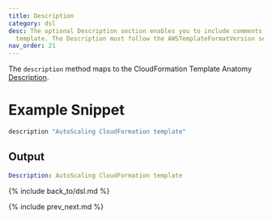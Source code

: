 ```yaml
---
title: Description
category: dsl
desc: The optional Description section enables you to include comments about your
  template. The Description must follow the AWSTemplateFormatVersion section.
nav_order: 21
---
```


The `description` method maps to the CloudFormation Template Anatomy [Description](https://docs.aws.amazon.com/AWSCloudFormation/latest/UserGuide/template-description-structure.html).

# Example Snippet


```ruby
description "AutoScaling CloudFormation template"
```

## Output

```yaml
Description: AutoScaling CloudFormation template
```

{% include back_to/dsl.md %}

{% include prev_next.md %}
